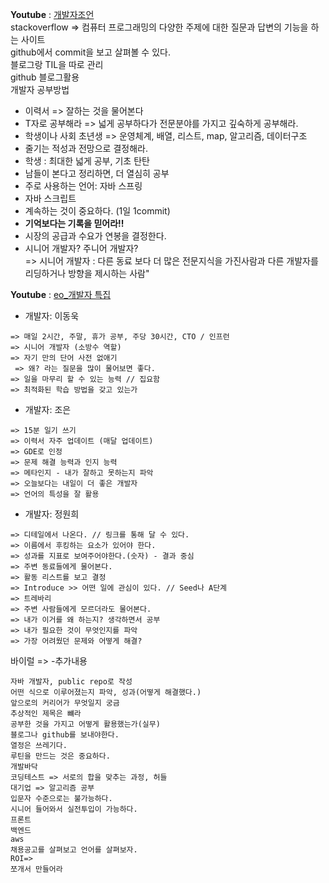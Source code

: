 **Youtube** : [개발자조언](https://www.youtube.com/watch?v=ly7UabPJNvs)    
stackoverflow => 컴퓨터 프로그래밍의 다양한 주제에 대한 질문과 답변의 기능을 하는 사이트     
github에서 commit을 보고 살펴볼 수 있다.  
블로그랑 TIL을 따로 관리        
github 블로그활용     
개발자 공부방법       
- 이력서 => 잘하는 것을 물어본다
- T자로 공부해라 => 넓게 공부하다가 전문분야를 가지고 깊숙하게 공부해라.
- 학생이나 사회 초년생 => 운영체계, 배열, 리스트, map, 알고리즘, 데이터구조
- 줄기는 적성과 전망으로 결정해라.   
- 학생 : 최대한 넓게 공부, 기초 탄탄   
- 남들이 본다고 정리하면, 더 열심히 공부
- 주로 사용하는 언어: 자바 스프링
- 자바 스크립트
- 계속하는 것이 중요하다. (1일 1commit)
- **기억보다는 기록을 믿어라!!**
- 시장의 공급과 수요가 연봉을 결정한다.
- 시니어 개발자? 주니어 개발자?       
  => 시니어 개발자 : 다른 동료 보다 더 많은 전문지식을 가진사람과 다른 개발자를 리딩하거나 방향을 제시하는 사람"
  

**Youtube** : [eo_개발자 특집](https://www.youtube.com/watch?v=sSI9lKojEjc)   

- 개발자: 이동욱
``` 
=> 매일 2시간, 주말, 휴가 공부, 주당 30시간, CTO / 인프런
=> 시니어 개발자 (소방수 역할)
=> 자기 만의 단어 사전 없애기
 => 왜? 라는 질문을 많이 물어보면 좋다.
=> 일을 마무리 할 수 있는 능력 // 집요함 
=> 최적화된 학습 방법을 갖고 있는가
```

- 개발자: 조은
```
=> 15분 일기 쓰기
=> 이력서 자주 업데이트 (매달 업데이트)
=> GDE로 인정
=> 문제 해결 능력과 인지 능력
=> 메타인지 - 내가 잘하고 못하는지 파악 
=> 오늘보다는 내일이 더 좋은 개발자
=> 언어의 특성을 잘 활용
```
- 개발자: 정원희 
```
=> 디테일에서 나온다. // 링크를 통해 달 수 있다. 
=> 이름에서 후킹하는 요소가 있어야 한다. 
=> 성과를 지표로 보여주어야한다.(숫자) - 결과 중심
=> 주변 동료들에게 물어본다.
=> 활동 리스트를 보고 결정
=> Introduce >> 어떤 일에 관심이 있다. // Seed나 A단계
=> 트레바리 
=> 주변 사람들에게 모르더라도 물어본다.
=> 내가 이거를 왜 하는지? 생각하면서 공부
=> 내가 필요한 것이 무엇인지를 파악
=> 가장 어려웠던 문제와 어떻게 해결? 
```
바이럴 =>
-추가내용
``` 
자바 개발자, public repo로 작성
어떤 식으로 이루어졌는지 파악, 성과(어떻게 해결했다.)
앞으로의 커리어가 무엇일지 궁금
추상적인 제목은 뺴라
공부한 것을 가지고 어떻게 활용했는가(실무)
블로그나 github를 보내야한다.
열정은 쓰레기다.
루틴을 만드는 것은 중요하다.
개발바닥
코딩테스트 => 서로의 합을 맞추는 과정, 허들
대기업 => 알고리즘 공부
입문자 수준으로는 불가능하다.
시니어 들어와서 실전투입이 가능하다.
프론트
백엔드
aws
채용공고를 살펴보고 언어를 살펴보자.
ROI=>
쪼개서 만들어라
```
